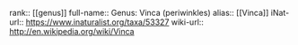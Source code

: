 

rank:: [[genus]]
full-name:: Genus: Vinca (periwinkles)
alias:: [[Vinca]]
iNat-url:: https://www.inaturalist.org/taxa/53327
wiki-url:: http://en.wikipedia.org/wiki/Vinca
